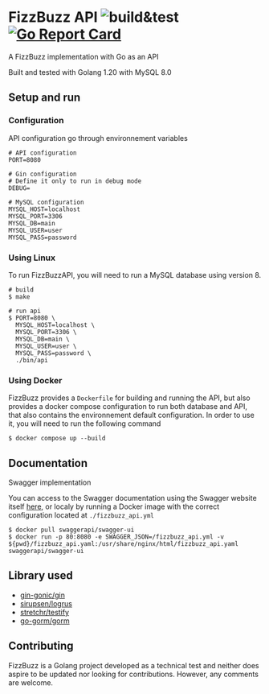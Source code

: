 # FizzBuzz API ![build&test](https://github.com/codeinuit/fizzbuzz-api/actions/workflows/go-build-and-test.yml/badge.svg) [![Go Report Card](https://goreportcard.com/badge/github.com/codeinuit/fizzbuzz-api)](https://goreportcard.com/report/github.com/codeinuit/fizzbuzz-api)

A FizzBuzz implementation with Go as an API

Built and tested with Golang 1.20 with MySQL 8.0 

## Setup and run

### Configuration

API configuration go through environnement variables

```
# API configuration
PORT=8080

# Gin configuration
# Define it only to run in debug mode
DEBUG=

# MySQL configuration
MYSQL_HOST=localhost
MYSQL_PORT=3306
MYSQL_DB=main
MYSQL_USER=user
MYSQL_PASS=password
```

### Using Linux
To run FizzBuzzAPI, you will need to run a MySQL database using version 8.

```
# build
$ make 

# run api
$ PORT=8080 \
  MYSQL_HOST=localhost \
  MYSQL_PORT=3306 \
  MYSQL_DB=main \
  MYSQL_USER=user \
  MYSQL_PASS=password \
  ./bin/api
```

### Using Docker
FizzBuzz provides a `Dockerfile` for building and running the API, but also provides a docker compose configuration to run both database and API, that also contains the environnement default configuration. In order to use it, you will need to run the following command

```
$ docker compose up --build
```



## Documentation
Swagger implementation

You can access to the Swagger documentation using the Swagger website itself [here](https://petstore.swagger.io/?url=https://path/to/file.yaml), or localy by running a Docker image with the correct configuration located at `./fizzbuzz_api.yml`

```
$ docker pull swaggerapi/swagger-ui
$ docker run -p 80:8080 -e SWAGGER_JSON=/fizzbuzz_api.yml -v ${pwd}/fizzbuzz_api.yaml:/usr/share/nginx/html/fizzbuzz_api.yaml swaggerapi/swagger-ui
```


## Library used
- [gin-gonic/gin](https://github.com/gin-gonic/gin)
- [sirupsen/logrus](https://github.com/sirupsen/logrus)
- [stretchr/testify](https://github.com/stretchr/testify)
- [go-gorm/gorm](https://github.com/go-gorm/gorm)

## Contributing
FizzBuzz is a Golang project developed as a technical test and neither does aspire to be updated nor looking for contributions. However, any comments are welcome.